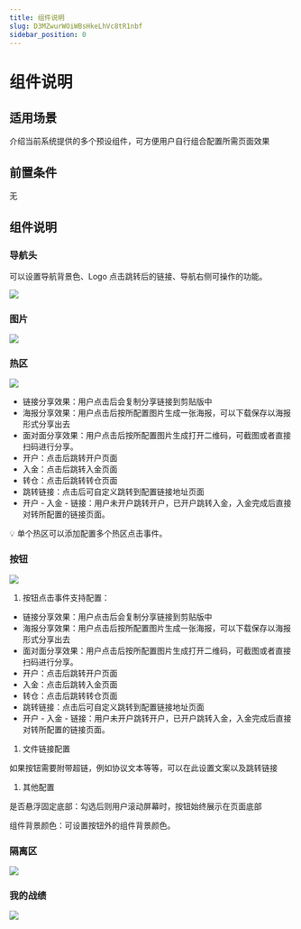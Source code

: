 ```yaml
---
title: 组件说明
slug: D3MZwurWOiWBsHkeLhVc8tR1nbf
sidebar_position: 0
---
```



# 组件说明

## 适用场景

介绍当前系统提供的多个预设组件，可方便用户自行组合配置所需页面效果

## 前置条件

无

## 组件说明

### 导航头

可以设置导航背景色、Logo 点击跳转后的链接、导航右侧可操作的功能。

<img src="/assets/LsZ0bqE0mo2qxtxmJl3cu0jhnfG.png" src-width="3828" src-height="1946" align="center"/>

### 图片

<img src="/assets/TfqWb2BTmoYEkWxiWWkc1rm2nJd.png" src-width="3822" src-height="1928" align="center"/>

### 热区

<img src="/assets/IVKNbD8provsxlx7PSBcOlYJnBb.png" src-width="3812" src-height="1942" align="center"/>

- 链接分享效果：用户点击后会复制分享链接到剪贴版中
- 海报分享效果：用户点击后按所配置图片生成一张海报，可以下载保存以海报形式分享出去
- 面对面分享效果：用户点击后按所配置图片生成打开二维码，可截图或者直接扫码进行分享。
- 开户：点击后跳转开户页面
- 入金：点击后跳转入金页面
- 转仓：点击后跳转转仓页面
- 跳转链接：点击后可自定义跳转到配置链接地址页面
- 开户 - 入金 - 链接：用户未开户跳转开户，已开户跳转入金，入金完成后直接对转所配置的链接页面。

<div class="callout callout-bg-3 callout-border-3">
<p>💡 单个热区可以添加配置多个热区点击事件。</p>
</div>

### 按钮

<img src="/assets/MPpabMfbxowd3lxPqzmccTTpnSh.png" src-width="3792" src-height="1948" align="center"/>

1. 按钮点击事件支持配置：

- 链接分享效果：用户点击后会复制分享链接到剪贴版中
- 海报分享效果：用户点击后按所配置图片生成一张海报，可以下载保存以海报形式分享出去
- 面对面分享效果：用户点击后按所配置图片生成打开二维码，可截图或者直接扫码进行分享。
- 开户：点击后跳转开户页面
- 入金：点击后跳转入金页面
- 转仓：点击后跳转转仓页面
- 跳转链接：点击后可自定义跳转到配置链接地址页面
- 开户 - 入金 - 链接：用户未开户跳转开户，已开户跳转入金，入金完成后直接对转所配置的链接页面。

1. 文件链接配置

如果按钮需要附带超链，例如协议文本等等，可以在此设置文案以及跳转链接

1. 其他配置

是否悬浮固定底部：勾选后则用户滚动屏幕时，按钮始终展示在页面底部

组件背景颜色：可设置按钮外的组件背景颜色。

### 隔离区

<img src="/assets/YJARbs2sZoS2GdxZgXTcQLXznSd.png" src-width="3810" src-height="1952" align="center"/>

### 我的战绩

<img src="/assets/TLGqb8EzmoaZOrxeenCcdhJlnkc.png" src-width="3824" src-height="1918" align="center"/>


